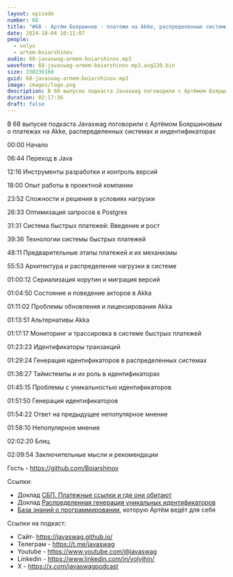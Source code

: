 ```yaml
---
layout: episode
number: 68
title: "#68 - Артём Бояршинов - платежи на Akke, распределенные системы и идентификаторы"
date: 2024-10-04 10:11:07
people:
  - volyx
  - artem-boiarshinov
audio: 68-javaswag-armem-boiarshinov.mp3
waveform: 68-javaswag-armem-boiarshinov.mp3.avg220.bin
size: 330236160           
guid: 68-javaswag-armem-boiarshinov.mp3
image: images/logo.png
description: В 68 выпуске подкаста Javaswag поговорили с Артёмом Бояршиновым о платежах на Akke, распеределенных системах и индентификаторах
duration: 02:17:36
draft: false
---
```


В 68 выпуске подкаста Javaswag поговорили с Артёмом Бояршиновым о платежах на Akke, распеределенных системах и индентификаторах

00:00 Начало

06:44 Переход в Java

12:16 Инструменты разработки и контроль версий

18:00 Опыт работы в проектной компании

23:52 Сложности и решения в условиях нагрузки

26:33 Оптимизация запросов в Postgres

31:31 Система быстрых платежей: Введение и рост

39:36 Технологии системы быстрых платежей

48:11 Предварительные этапы платежей и их механизмы

55:53 Архитектура и распределение нагрузки в системе

01:00:12 Сериализация корутин и миграция версий

01:04:50 Состояние и поведение акторов в Akka

01:11:02 Проблемы обновления и лицензирования Akka

01:13:51 Альтернативы Akka

01:17:17 Мониторинг и трассировка в системе быстрых платежей

01:23:23 Идентификаторы транзакций

01:29:24 Генерация идентификаторов в распределенных системах

01:38:27 Таймстемпы и их роль в идентификаторах

01:45:15 Проблемы с уникальностью идентификаторов

01:51:50 Генерация идентификаторов

01:54:22 Ответ на предыдущее непопулярное мнение

01:58:10 Непопулярное мнение

02:02:20 Блиц

02:09:54 Заключительные мысли и рекомендации


Гость - https://github.com/Boiarshinov

Ссылки:
- Доклад [СБП. Платежные ссылки и где они обитают](https://youtu.be/k-jPdxPAWjs?si=x8rghsQsDvi3jK3G)
- Доклад [Распределенная генерация уникальных идентификаторов](https://youtu.be/3LBFnLGo1hQ?si=ZL4Z6pXxbPhb0uxG)
- [База знаний о программировании](https://github.com/Boiarshinov/notes4j), которую Артём ведёт для себя


Ссылки на подкаст:

* Сайт-  https://javaswag.github.io/
* Телеграм - https://t.me/javaswag
* Youtube - https://www.youtube.com/@javaswag
* Linkedin - https://www.linkedin.com/in/volyihin/
* X - https://x.com/javaswagpodcast

